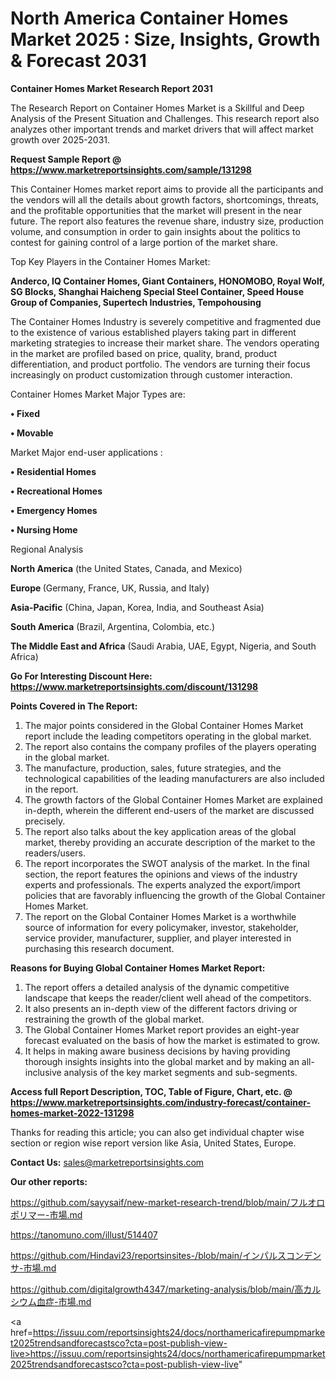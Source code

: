 # North America Container Homes Market 2025 : Size, Insights, Growth & Forecast 2031

<strong>Container Homes Market Research Report 2031</strong>

The Research Report on Container Homes Market is a Skillful and Deep Analysis of the Present Situation and Challenges. This research report also analyzes other important trends and market drivers that will affect market growth over 2025-2031.

<strong>Request Sample Report @ <a href=https://www.marketreportsinsights.com/sample/131298>https://www.marketreportsinsights.com/sample/131298</a></strong>

This Container Homes market report aims to provide all the participants and the vendors will all the details about growth factors, shortcomings, threats, and the profitable opportunities that the market will present in the near future. The report also features the revenue share, industry size, production volume, and consumption in order to gain insights about the politics to contest for gaining control of a large portion of the market share.

Top Key Players in the Container Homes Market:

<strong>Anderco, IQ Container Homes, Giant Containers, HONOMOBO, Royal Wolf, SG Blocks, Shanghai Haicheng Special Steel Container, Speed House Group of Companies, Supertech Industries, Tempohousing</strong>

The Container Homes Industry is severely competitive and fragmented due to the existence of various established players taking part in different marketing strategies to increase their market share. The vendors operating in the market are profiled based on price, quality, brand, product differentiation, and product portfolio. The vendors are turning their focus increasingly on product customization through customer interaction.

Container Homes Market Major Types are:

<strong>• Fixed

• Movable</strong>

Market Major end-user applications :

<strong>• Residential Homes

• Recreational Homes

• Emergency Homes

• Nursing Home</strong>

Regional Analysis

</u><strong><b>North America</b></strong> (the United States, Canada, and Mexico)

<strong><b>Europe </b></strong>(Germany, France, UK, Russia, and Italy)

<strong><b>Asia-Pacific</b></strong> (China, Japan, Korea, India, and Southeast Asia)

<strong><b>South America</b></strong> (Brazil, Argentina, Colombia, etc.)

<strong><b>The Middle East and Africa</b></strong> (Saudi Arabia, UAE, Egypt, Nigeria, and South Africa)

<strong>Go For Interesting Discount Here: <a href=https://www.marketreportsinsights.com/discount/131298>https://www.marketreportsinsights.com/discount/131298</a></strong>

<strong>Points Covered in The Report:</strong>
<ol>
  <li>The major points considered in the Global Container Homes Market report include the leading competitors operating in the global market.</li>
  <li>The report also contains the company profiles of the players operating in the global market.</li>
  <li>The manufacture, production, sales, future strategies, and the technological capabilities of the leading manufacturers are also included in the report.</li>
  <li>The growth factors of the Global Container Homes Market are explained in-depth, wherein the different end-users of the market are discussed precisely.</li>
  <li>The report also talks about the key application areas of the global market, thereby providing an accurate description of the market to the readers/users.</li>
  <li>The report incorporates the SWOT analysis of the market. In the final section, the report features the opinions and views of the industry experts and professionals. The experts analyzed the export/import policies that are favorably influencing the growth of the Global Container Homes Market.</li>
  <li>The report on the Global Container Homes Market is a worthwhile source of information for every policymaker, investor, stakeholder, service provider, manufacturer, supplier, and player interested in purchasing this research document.</li>
</ol>
<strong>Reasons for Buying Global Container Homes Market Report:</strong>

<ol>
  <li>The report offers a detailed analysis of the dynamic competitive landscape that keeps the reader/client well ahead of the competitors.</li>
  <li>It also presents an in-depth view of the different factors driving or restraining the growth of the global market.</li>
  <li>The Global Container Homes Market report provides an eight-year forecast evaluated on the basis of how the market is estimated to grow.</li>
  <li>It helps in making aware business decisions by having providing thorough insights insights into the global market and by making an all-inclusive analysis of the key market segments and sub-segments.</li>
</ol>
<strong>Access full Report Description, TOC, Table of Figure, Chart, etc. @ <a href=https://www.marketreportsinsights.com/industry-forecast/container-homes-market-2022-131298>https://www.marketreportsinsights.com/industry-forecast/container-homes-market-2022-131298</a></strong>


Thanks for reading this article; you can also get individual chapter wise section or region wise report version like Asia, United States, Europe.

<strong>Contact Us:</strong>
sales@marketreportsinsights.com

<strong>Our other reports:</strong>

<a href=https://github.com/sayysaif/new-market-research-trend/blob/main/フルオロポリマー-市場.md>https://github.com/sayysaif/new-market-research-trend/blob/main/フルオロポリマー-市場.md</a>

<a href=https://tanomuno.com/illust/514407>https://tanomuno.com/illust/514407</a>

<a href=https://github.com/Hindavi23/reportsinsites-/blob/main/インパルスコンデンサ-市場.md>https://github.com/Hindavi23/reportsinsites-/blob/main/インパルスコンデンサ-市場.md</a>

<a href=https://github.com/digitalgrowth4347/marketing-analysis/blob/main/高カルシウム血症-市場.md>https://github.com/digitalgrowth4347/marketing-analysis/blob/main/高カルシウム血症-市場.md</a>

<a href=https://issuu.com/reportsinsights24/docs/northamericafirepumpmarket2025trendsandforecastsco?cta=post-publish-view-live>https://issuu.com/reportsinsights24/docs/northamericafirepumpmarket2025trendsandforecastsco?cta=post-publish-view-live</a>"
